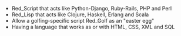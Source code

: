 * Red_Script that acts like Python-Django, Ruby-Rails, PHP and Perl
* Red_Lisp that acts like Clojure, Haskell, Erlang and Scala
* Allow a golfing-specific script Red_Golf as an "easter egg"
* Having a language that works as or with HTML, CSS, XML and SQL